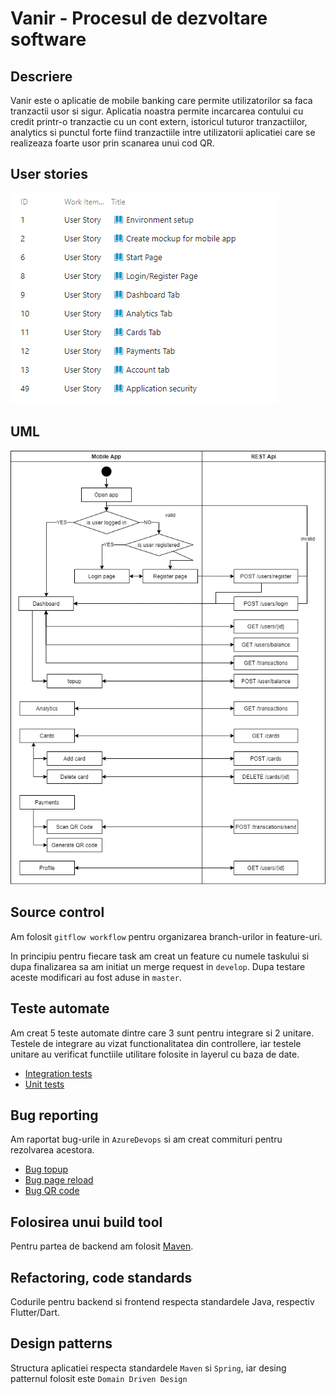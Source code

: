 # Vanir - Procesul de dezvoltare software

## Descriere
Vanir este o aplicatie de mobile banking care permite utilizatorilor sa faca tranzactii usor si sigur. Aplicatia noastra permite incarcarea contului cu credit printr-o tranzactie cu un cont extern, istoricul tuturor tranzactiilor, analytics si punctul forte fiind tranzactiile intre utilizatorii aplicatiei care se realizeaza foarte usor prin scanarea unui cod QR.

## User stories

![image info](./doc/stories.png)

## UML

![image info](./doc/uml.png)

## Source control

Am folosit `gitflow workflow` pentru organizarea branch-urilor in feature-uri.

In principiu pentru fiecare task am creat un feature cu numele taskului si dupa finalizarea sa am initiat un merge request in `develop`. Dupa testare aceste modificari au fost aduse in `master`.

## Teste automate

Am creat 5 teste automate dintre care 3 sunt pentru integrare si 2 unitare. Testele de integrare au vizat functionalitatea din controllere, iar testele unitare au verificat functiile utilitare folosite in layerul cu baza de date.

- [Integration tests](https://github.com/alexjilavu/vanir-backend/tree/master/src/test/java/com/jimaio/vanir/test/integration)
- [Unit tests](https://github.com/alexjilavu/vanir-backend/tree/master/src/test/java/com/jimaio/vanir/test/unit)

## Bug reporting

Am raportat bug-urile in  `AzureDevops` si am creat commituri pentru rezolvarea acestora.

- [Bug topup](https://github.com/alexjilavu/vanir-backend/commit/045fc5f4a1b4bb5f16de2dc21e4626186c0f9e06)
- [Bug page reload](https://github.com/alexjilavu/vanir-frontend/commit/53b86ffd3b8ff6802efe48b5642d0316d1b897fd)
- [Bug QR code](https://github.com/alexjilavu/vanir-frontend/commit/73cf764fac9ac4ba56edb42b8b633434703f4cf0)

## Folosirea unui build tool

Pentru partea de backend am folosit [Maven](https://github.com/alexjilavu/vanir-backend/blob/master/pom.xml).

## Refactoring, code standards

Codurile pentru backend si frontend respecta standardele Java, respectiv Flutter/Dart.

## Design patterns

Structura aplicatiei respecta standardele `Maven` si `Spring`, iar desing patternul folosit este `Domain Driven Design`
